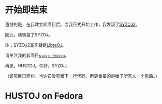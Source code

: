 # 开始即结束
遗憾的是，在我建立此项目后，当我正式开始工作，我发现了[SYZOJ2](https://github.com/syzoj)。

因此，我转投了SYZOJ。

注：SYZOJ2其实就是[LibreOJ](https://loj.ac)。

请关注我的新项目[`syzoj-fedora`](https://github.com/ssh1579/syzoj-fedora)。

再见，HUSTOJ。你好，SYZOJ。

（该项目已存档。也许它没有留下一行代码，但更重要的是给了所有人一个思路。）
# HUSTOJ on Fedora
